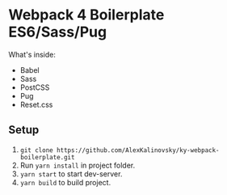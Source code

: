 # Webpack 4 Boilerplate ES6/Sass/Pug 

What's inside:

* Babel
* Sass
* PostCSS
* Pug
* Reset.css

## Setup

1. `git clone https://github.com/AlexKalinovsky/ky-webpack-boilerplate.git`
2. Run `yarn install` in project folder.
3. `yarn start` to start dev-server.
4. `yarn build` to build project.
